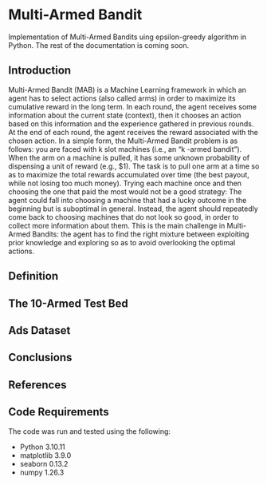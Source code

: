
# Multi-Armed Bandit
Implementation of Multi-Armed Bandits uing epsilon-greedy algorithm in Python.
The rest of the documentation is coming soon.

## Introduction
Multi-Armed Bandit (MAB) is a Machine Learning framework in which an agent has to select actions (also called arms) in order to maximize its cumulative reward in the long term. In each round, the agent receives some information about the current state (context), then it chooses an action based on this information and the experience gathered in previous rounds. At the end of each round, the agent receives the reward associated with the chosen action.
In a simple form, the Multi-Armed Bandit problem is as follows: you are faced with k slot machines (i.e., an “k -armed bandit”). When the arm on a machine is pulled, it has some unknown probability of dispensing a unit of reward (e.g., $1). The task is to pull one arm at a time so as to maximize the total rewards accumulated over time (the best payout, while not losing too much money).
Trying each machine once and then choosing the one that paid the most would not be a good strategy: The agent could fall into choosing a machine that had a lucky outcome in the beginning but is suboptimal in general. Instead, the agent should repeatedly come back to choosing machines that do not look so good, in order to collect more information about them. This is the main challenge in Multi-Armed Bandits: the agent has to find the right mixture between exploiting prior knowledge and exploring so as to avoid overlooking the optimal actions.


## Definition


## The 10-Armed Test Bed


## Ads Dataset


## Conclusions



## References


## Code Requirements
The code was run and tested using the following:
- Python		3.10.11
- matplotlib	3.9.0
- seaborn		0.13.2
- numpy			1.26.3
